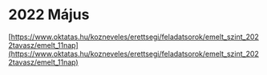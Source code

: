 # 2022 Május

[https://www.oktatas.hu/kozneveles/erettsegi/feladatsorok/emelt_szint_2022tavasz/emelt_11nap](https://www.oktatas.hu/kozneveles/erettsegi/feladatsorok/emelt_szint_2022tavasz/emelt_11nap)